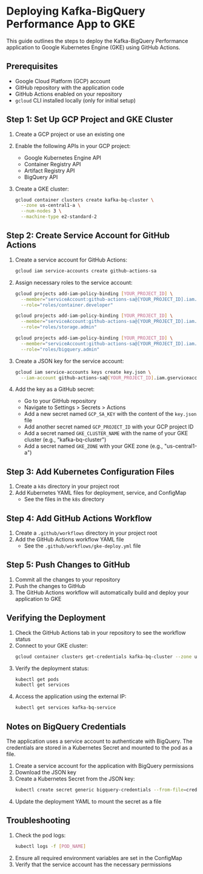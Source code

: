 # Deploying Kafka-BigQuery Performance App to GKE

This guide outlines the steps to deploy the Kafka-BigQuery Performance application to Google Kubernetes Engine (GKE) using GitHub Actions.

## Prerequisites

- Google Cloud Platform (GCP) account
- GitHub repository with the application code
- GitHub Actions enabled on your repository
- `gcloud` CLI installed locally (only for initial setup)

## Step 1: Set Up GCP Project and GKE Cluster

1. Create a GCP project or use an existing one
2. Enable the following APIs in your GCP project:
   - Google Kubernetes Engine API
   - Container Registry API
   - Artifact Registry API
   - BigQuery API

3. Create a GKE cluster:
   ```bash
   gcloud container clusters create kafka-bq-cluster \
     --zone us-central1-a \
     --num-nodes 3 \
     --machine-type e2-standard-2
   ```

## Step 2: Create Service Account for GitHub Actions

1. Create a service account for GitHub Actions:
   ```bash
   gcloud iam service-accounts create github-actions-sa
   ```

2. Assign necessary roles to the service account:
   ```bash
   gcloud projects add-iam-policy-binding [YOUR_PROJECT_ID] \
     --member="serviceAccount:github-actions-sa@[YOUR_PROJECT_ID].iam.gserviceaccount.com" \
     --role="roles/container.developer"
   
   gcloud projects add-iam-policy-binding [YOUR_PROJECT_ID] \
     --member="serviceAccount:github-actions-sa@[YOUR_PROJECT_ID].iam.gserviceaccount.com" \
     --role="roles/storage.admin"

   gcloud projects add-iam-policy-binding [YOUR_PROJECT_ID] \
     --member="serviceAccount:github-actions-sa@[YOUR_PROJECT_ID].iam.gserviceaccount.com" \
     --role="roles/bigquery.admin"
   ```

3. Create a JSON key for the service account:
   ```bash
   gcloud iam service-accounts keys create key.json \
     --iam-account github-actions-sa@[YOUR_PROJECT_ID].iam.gserviceaccount.com
   ```

4. Add the key as a GitHub secret:
   - Go to your GitHub repository
   - Navigate to Settings > Secrets > Actions
   - Add a new secret named `GCP_SA_KEY` with the content of the `key.json` file
   - Add another secret named `GCP_PROJECT_ID` with your GCP project ID
   - Add a secret named `GKE_CLUSTER_NAME` with the name of your GKE cluster (e.g., "kafka-bq-cluster")
   - Add a secret named `GKE_ZONE` with your GKE zone (e.g., "us-central1-a")

## Step 3: Add Kubernetes Configuration Files

1. Create a `k8s` directory in your project root
2. Add Kubernetes YAML files for deployment, service, and ConfigMap
   - See the files in the `k8s` directory

## Step 4: Add GitHub Actions Workflow

1. Create a `.github/workflows` directory in your project root
2. Add the GitHub Actions workflow YAML file
   - See the `.github/workflows/gke-deploy.yml` file

## Step 5: Push Changes to GitHub

1. Commit all the changes to your repository
2. Push the changes to GitHub
3. The GitHub Actions workflow will automatically build and deploy your application to GKE

## Verifying the Deployment

1. Check the GitHub Actions tab in your repository to see the workflow status
2. Connect to your GKE cluster:
   ```bash
   gcloud container clusters get-credentials kafka-bq-cluster --zone us-central1-a --project [YOUR_PROJECT_ID]
   ```
3. Verify the deployment status:
   ```bash
   kubectl get pods
   kubectl get services
   ```
4. Access the application using the external IP:
   ```bash
   kubectl get services kafka-bq-service
   ```

## Notes on BigQuery Credentials

The application uses a service account to authenticate with BigQuery. The credentials are stored in a Kubernetes Secret and mounted to the pod as a file.

1. Create a service account for the application with BigQuery permissions
2. Download the JSON key
3. Create a Kubernetes Secret from the JSON key:
   ```bash
   kubectl create secret generic bigquery-credentials --from-file=credentials.json=path/to/your/credentials.json
   ```
4. Update the deployment YAML to mount the secret as a file

## Troubleshooting

1. Check the pod logs:
   ```bash
   kubectl logs -f [POD_NAME]
   ```
2. Ensure all required environment variables are set in the ConfigMap
3. Verify that the service account has the necessary permissions
